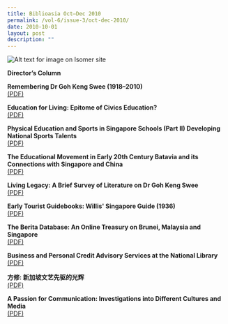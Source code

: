 ```yaml
---
title: Biblioasia Oct–Dec 2010
permalink: /vol-6/issue-3/oct-dec-2010/
date: 2010-10-01
layout: post
description: ""
---
```



![Alt text for image on Isomer site](/images/covers/ba6-3.jpg)

**Director’s Column**

**Remembering Dr Goh Keng Swee (1918–2010)** <br>
[(PDF)](/files/pdf/vol-6/issue-3/v6-issue3_GohKengSwee.pdf)

**Education for Living: Epitome of Civics Education?** <br>
[(PDF)](/files/pdf/vol-6/issue-3/v6-issue3_CivicsEducation.pdf)

**Physical Education and Sports in Singapore Schools (Part II) Developing National Sports Talents** <br>
[(PDF)](/files/pdf/vol-6/issue-3/v6-issue3_PhysicalEducation.pdf)

**The Educational Movement in Early 20th Century Batavia and its Connections with Singapore and China** <br>
[(PDF)](/files/pdf/vol-6/issue-3/v6-issue3_EducationBatavia.pdf)

**Living Legacy: A Brief Survey of Literature on Dr Goh Keng Swee** <br>
[(PDF)](/files/pdf/vol-6/issue-3/v6-issue3_LivingLegacy.pdf)

**Early Tourist Guidebooks: Willis' Singapore Guide (1936)** <br>
[(PDF)](/files/pdf/vol-6/issue-3/v6-issue3_WillisGuide.pdf)

**The Berita Database: An Online Treasury on Brunei, Malaysia and Singapore** <br>
[(PDF)](/files/pdf/vol-6/issue-3/v6-issue3_BeritaDatabase.pdf)

**Business and Personal Credit Advisory Services at the National Library** <br>
[(PDF)](/files/pdf/vol-6/issue-3/v6-issue3_CreditAdvisory.pdf)

**方修: 新加坡文艺先驱的光辉** <br>
[(PDF)](/files/pdf/vol-6/issue-3/v6-issue3_FangXiu.pdf)

**A Passion for Communication: Investigations into Different Cultures and Media** <br>
[(PDF)](/files/pdf/vol-6/issue-3/v6-issue3_CulturesMedia.pdf)